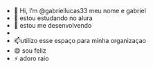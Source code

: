- 👋 Hi, I’m @gabriellucas33
  meu nome e gabriel
- 🌱 estou estudando no alura
- 💞️ estou me desenvolvendo
- 
- 📫utilizo esse espaço para minha organizaçao 
- 😄 sou feliz
- ⚡ adoro raio

<!---
gabriellucas33/gabriellucas33 is a ✨ special ✨ repository because its `README.md` (this file) appears on your GitHub profile.
You can click the Preview link to take a look at your changes.
--->
